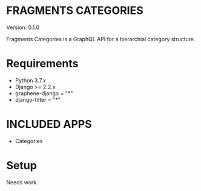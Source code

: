 # FRAGMENTS CATEGORIES

Version: 0.1.0

Fragments Categories is a GraphQL API for a hierarchial category structure.

# Requirements

- Python 3.7.x
- Django >= 2.2.x
- graphene-django = "\*"
- django-filter = "\*"

# INCLUDED APPS

- Categories

# Setup

Needs work.
